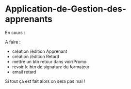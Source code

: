 # Application-de-Gestion-des-apprenants

En cours :

A faire :

- création /édition Apprenant
- création /édition Retard
- mettre un btn retour dans voir/Promo
- revoir le btn de signature du formateur
- email retard

Si tout ça est fait alors on sera pas mal !

